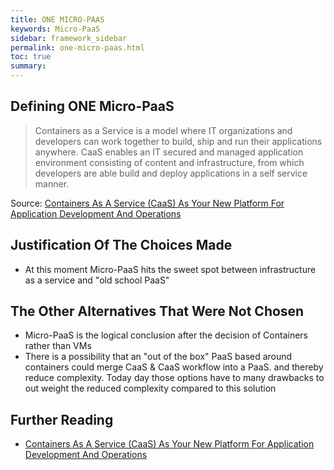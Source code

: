 ```yaml
---
title: ONE MICRO-PAAS
keywords: Micro-PaaS
sidebar: framework_sidebar
permalink: one-micro-paas.html
toc: true
summary:
---
```


## Defining ONE Micro-PaaS
> Containers as a Service is a model where IT organizations and developers can work together to build, ship and run their applications anywhere. CaaS enables an IT secured and managed application environment consisting of content and infrastructure, from which developers are able build and deploy applications in a self service manner.

Source: [Containers As A Service (CaaS) As Your New Platform For Application Development And Operations](https://blog.docker.com/2016/02/containers-as-a-service-caas/)

## Justification Of The Choices Made
* At this moment Micro-PaaS hits the sweet spot between infrastructure as a service and "old school PaaS"

## The Other Alternatives That Were Not Chosen
* Micro-PaaS is the logical conclusion after the decision of Containers rather than VMs
* There is a possibility that an "out of the box" PaaS based around containers could merge CaaS & CaaS workflow into a PaaS. and thereby reduce complexity. Today day those options have to many drawbacks to out weight the reduced complexity compared to this solution

## Further Reading
* [Containers As A Service (CaaS) As Your New Platform For Application Development And Operations](https://blog.docker.com/2016/02/containers-as-a-service-caas/)
